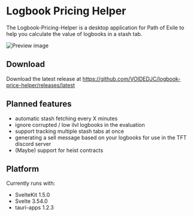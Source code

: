 # Logbook Pricing Helper

The Logbook-Pricing-Helper is a desktop application for Path of Exile to help you calculate the value of logbooks in a stash tab.

![Preview image](https://i.imgur.com/gaLtaYg.png)

## Download

Download the latest release at https://github.com/VOIDEDJC/logbook-price-helper/releases/latest

## Planned features

- automatic stash fetching every X minutes
- ignore corrupted / low ilvl logbooks in the evaluation
- support tracking multiple stash tabs at once
- generating a sell message based on your logbooks for use in the TFT discord server
- (Maybe) support for heist contracts

## Platform

Currently runs with:

- SvelteKit 1.5.0
- Svelte 3.54.0
- tauri-apps 1.2.3

